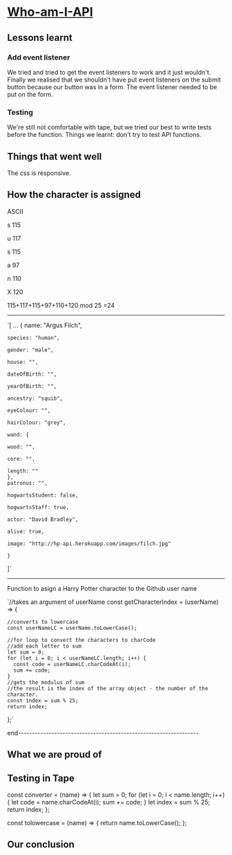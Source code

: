 # [Who-am-I-API](https://fac-15.github.io/Who-am-I-API/)

## Lessons learnt

### Add event listener 

We tried and tried to get the event listeners to work and it just wouldn't. Finally we realised that we shouldn't have put event listeners on the submit button because our button was in a form. The event listener needed to be put on the form. 

### Testing 

We're still not comfortable with tape, but we tried our best to write tests before the function. Things we learnt: don't try to test API functions. 

## Things that went well

The css is responsive.




How the character is assigned
----------------------------

  ASCII
  
s 115

u 117

s 115

a  97

n 110

X 120

115+117+115+97+110+120 mod 25
=24
______________________________

`[ ...
   {
    name: "Argus Filch",
    
    species: "human",
    
    gender: "male",
    
    house: "",
    
    dateOfBirth: "",
    
    yearOfBirth: "",
    
    ancestry: "squib",
    
    eyeColour: "",
    
    hairColour: "grey",
    
    wand: {
    
    wood: "",
    
    core: "",
    
    length: ""
    },
    patronus: "",
    
    hogwartsStudent: false,
    
    hogwartsStaff: true,
    
    actor: "David Bradley",
    
    alive: true,
    
    image: "http://hp-api.herokuapp.com/images/filch.jpg"
    
    }
    
]`

------------------------------------------------------------------
Function to asign a Harry Potter character to the Github user name
  
  `//takes an argument of userName
  const getCharacterIndex = (userName) => {
    
    //converts to lowercase
    const userNameLC = userName.toLowerCase();
     
    //for loop to convert the characters to charCode
    //add each letter to sum
    let sum = 0;
    for (let i = 0; i < userNameLC.length; i++) {
      const code = userNameLC.charCodeAt(i);
      sum += code;
    }
    //gets the modulus of sum
    //the result is the index of the array object - the number of the character.
    const index = sum % 25;
    return index;
  };`

end-----------------------------------------------------------------

## What we are proud of

Testing in Tape
---------------

const converter = (name) => {
  let sum = 0;
  for (let i = 0; i < name.length; i++) {
    let code = name.charCodeAt(i);
    sum += code;
  }
  let index = sum % 25;
  return index;
};

const tolowercase = (name) => {
  return name.toLowerCase();
};


## Our conclusion


